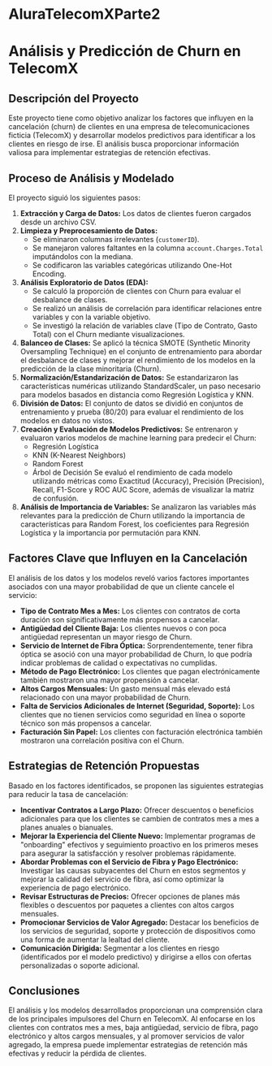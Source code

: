# AluraTelecomXParte2

# Análisis y Predicción de Churn en TelecomX

## Descripción del Proyecto

Este proyecto tiene como objetivo analizar los factores que influyen en la cancelación (churn) de clientes en una empresa de telecomunicaciones ficticia (TelecomX) y desarrollar modelos predictivos para identificar a los clientes en riesgo de irse. El análisis busca proporcionar información valiosa para implementar estrategias de retención efectivas.

## Proceso de Análisis y Modelado

El proyecto siguió los siguientes pasos:

1.  **Extracción y Carga de Datos:** Los datos de clientes fueron cargados desde un archivo CSV.
2.  **Limpieza y Preprocesamiento de Datos:**
    *   Se eliminaron columnas irrelevantes (`customerID`).
    *   Se manejaron valores faltantes en la columna `account.Charges.Total` imputándolos con la mediana.
    *   Se codificaron las variables categóricas utilizando One-Hot Encoding.
3.  **Análisis Exploratorio de Datos (EDA):**
    *   Se calculó la proporción de clientes con Churn para evaluar el desbalance de clases.
    *   Se realizó un análisis de correlación para identificar relaciones entre variables y con la variable objetivo.
    *   Se investigó la relación de variables clave (Tipo de Contrato, Gasto Total) con el Churn mediante visualizaciones.
4.  **Balanceo de Clases:** Se aplicó la técnica SMOTE (Synthetic Minority Oversampling Technique) en el conjunto de entrenamiento para abordar el desbalance de clases y mejorar el rendimiento de los modelos en la predicción de la clase minoritaria (Churn).
5.  **Normalización/Estandarización de Datos:** Se estandarizaron las características numéricas utilizando StandardScaler, un paso necesario para modelos basados en distancia como Regresión Logística y KNN.
6.  **División de Datos:** El conjunto de datos se dividió en conjuntos de entrenamiento y prueba (80/20) para evaluar el rendimiento de los modelos en datos no vistos.
7.  **Creación y Evaluación de Modelos Predictivos:** Se entrenaron y evaluaron varios modelos de machine learning para predecir el Churn:
    *   Regresión Logística
    *   KNN (K-Nearest Neighbors)
    *   Random Forest
    *   Árbol de Decisión
    Se evaluó el rendimiento de cada modelo utilizando métricas como Exactitud (Accuracy), Precisión (Precision), Recall, F1-Score y ROC AUC Score, además de visualizar la matriz de confusión.
8.  **Análisis de Importancia de Variables:** Se analizaron las variables más relevantes para la predicción de Churn utilizando la importancia de características para Random Forest, los coeficientes para Regresión Logística y la importancia por permutación para KNN.

## Factores Clave que Influyen en la Cancelación

El análisis de los datos y los modelos reveló varios factores importantes asociados con una mayor probabilidad de que un cliente cancele el servicio:

*   **Tipo de Contrato Mes a Mes:** Los clientes con contratos de corta duración son significativamente más propensos a cancelar.
*   **Antigüedad del Cliente Baja:** Los clientes nuevos o con poca antigüedad representan un mayor riesgo de Churn.
*   **Servicio de Internet de Fibra Óptica:** Sorprendentemente, tener fibra óptica se asoció con una mayor probabilidad de Churn, lo que podría indicar problemas de calidad o expectativas no cumplidas.
*   **Método de Pago Electrónico:** Los clientes que pagan electrónicamente también mostraron una mayor propensión a cancelar.
*   **Altos Cargos Mensuales:** Un gasto mensual más elevado está relacionado con una mayor probabilidad de Churn.
*   **Falta de Servicios Adicionales de Internet (Seguridad, Soporte):** Los clientes que no tienen servicios como seguridad en línea o soporte técnico son más propensos a cancelar.
*   **Facturación Sin Papel:** Los clientes con facturación electrónica también mostraron una correlación positiva con el Churn.

## Estrategias de Retención Propuestas

Basado en los factores identificados, se proponen las siguientes estrategias para reducir la tasa de cancelación:

*   **Incentivar Contratos a Largo Plazo:** Ofrecer descuentos o beneficios adicionales para que los clientes se cambien de contratos mes a mes a planes anuales o bianuales.
*   **Mejorar la Experiencia del Cliente Nuevo:** Implementar programas de "onboarding" efectivos y seguimiento proactivo en los primeros meses para asegurar la satisfacción y resolver problemas rápidamente.
*   **Abordar Problemas con el Servicio de Fibra y Pago Electrónico:** Investigar las causas subyacentes del Churn en estos segmentos y mejorar la calidad del servicio de fibra, así como optimizar la experiencia de pago electrónico.
*   **Revisar Estructuras de Precios:** Ofrecer opciones de planes más flexibles o descuentos por paquetes a clientes con altos cargos mensuales.
*   **Promocionar Servicios de Valor Agregado:** Destacar los beneficios de los servicios de seguridad, soporte y protección de dispositivos como una forma de aumentar la lealtad del cliente.
*   **Comunicación Dirigida:** Segmentar a los clientes en riesgo (identificados por el modelo predictivo) y dirigirse a ellos con ofertas personalizadas o soporte adicional.

## Conclusiones

El análisis y los modelos desarrollados proporcionan una comprensión clara de los principales impulsores del Churn en TelecomX. Al enfocarse en los clientes con contratos mes a mes, baja antigüedad, servicio de fibra, pago electrónico y altos cargos mensuales, y al promover servicios de valor agregado, la empresa puede implementar estrategias de retención más efectivas y reducir la pérdida de clientes.
